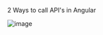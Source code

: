 2 Ways to call API's in Angular

![image](https://github.com/ssardiwal/angular-api/assets/29879896/6248d629-1bfa-459e-a637-e34c571cae3e)
